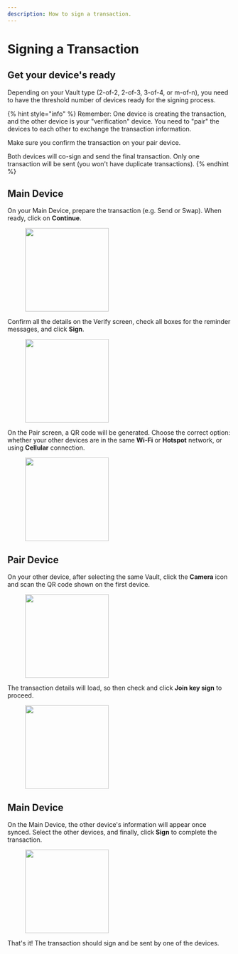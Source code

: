 ```yaml
---
description: How to sign a transaction.
---
```


# Signing a Transaction

## Get your device's ready

Depending on your Vault type (2-of-2, 2-of-3, 3-of-4, or m-of-n), you need to have the threshold number of devices ready for the signing process.

{% hint style="info" %}
Remember: One device is creating the transaction, and the other device is your "verification" device. You need to "pair" the devices to each other to exchange the transaction information.

Make sure you confirm the transaction on your pair device.

Both devices will co-sign and send the final transaction. Only one transaction will be sent (you won't have duplicate transactions).
{% endhint %}

## Main Device

On your Main Device, prepare the transaction (e.g. Send or Swap). When ready, click on **Continue**.

<figure><img src="../.gitbook/assets/SignTx-1.jpeg" alt="" width="188"><figcaption></figcaption></figure>

Confirm all the details on the Verify screen, check all boxes for the reminder messages, and click **Sign**.

<figure><img src="../.gitbook/assets/SignTx-2.jpeg" alt="" width="188"><figcaption></figcaption></figure>

On the Pair screen, a QR code will be generated. Choose the correct option: whether your other devices are in the same **Wi-Fi** or **Hotspot** network, or using **Cellular** connection.

<figure><img src="../.gitbook/assets/SignTx-3.jpeg" alt="" width="188"><figcaption></figcaption></figure>

## Pair Device

On your other device, after selecting the same Vault, click the **Camera** icon and scan the QR code shown on the first device.

<figure><img src="../.gitbook/assets/SignTx-4.jpeg" alt="" width="188"><figcaption></figcaption></figure>

The transaction details will load, so then check and click **Join key sign** to proceed.

<figure><img src="../.gitbook/assets/SignTx-5.jpeg" alt="" width="188"><figcaption></figcaption></figure>

## Main Device

On the Main Device, the other device's information will appear once synced. Select the other devices, and finally, click **Sign** to complete the transaction.

<figure><img src="../.gitbook/assets/SignTx-6.jpeg" alt="" width="188"><figcaption></figcaption></figure>

That's it! The transaction should sign and be sent by one of the devices.
